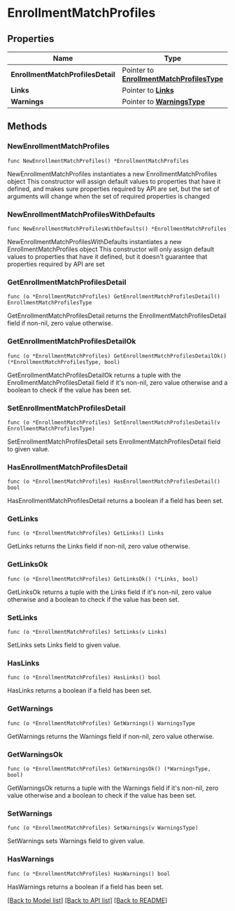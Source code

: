 # EnrollmentMatchProfiles

## Properties

Name | Type | Description | Notes
------------ | ------------- | ------------- | -------------
**EnrollmentMatchProfilesDetail** | Pointer to [**EnrollmentMatchProfilesType**](EnrollmentMatchProfilesType.md) |  | [optional] 
**Links** | Pointer to [**Links**](Links.md) |  | [optional] 
**Warnings** | Pointer to [**WarningsType**](WarningsType.md) |  | [optional] 

## Methods

### NewEnrollmentMatchProfiles

`func NewEnrollmentMatchProfiles() *EnrollmentMatchProfiles`

NewEnrollmentMatchProfiles instantiates a new EnrollmentMatchProfiles object
This constructor will assign default values to properties that have it defined,
and makes sure properties required by API are set, but the set of arguments
will change when the set of required properties is changed

### NewEnrollmentMatchProfilesWithDefaults

`func NewEnrollmentMatchProfilesWithDefaults() *EnrollmentMatchProfiles`

NewEnrollmentMatchProfilesWithDefaults instantiates a new EnrollmentMatchProfiles object
This constructor will only assign default values to properties that have it defined,
but it doesn't guarantee that properties required by API are set

### GetEnrollmentMatchProfilesDetail

`func (o *EnrollmentMatchProfiles) GetEnrollmentMatchProfilesDetail() EnrollmentMatchProfilesType`

GetEnrollmentMatchProfilesDetail returns the EnrollmentMatchProfilesDetail field if non-nil, zero value otherwise.

### GetEnrollmentMatchProfilesDetailOk

`func (o *EnrollmentMatchProfiles) GetEnrollmentMatchProfilesDetailOk() (*EnrollmentMatchProfilesType, bool)`

GetEnrollmentMatchProfilesDetailOk returns a tuple with the EnrollmentMatchProfilesDetail field if it's non-nil, zero value otherwise
and a boolean to check if the value has been set.

### SetEnrollmentMatchProfilesDetail

`func (o *EnrollmentMatchProfiles) SetEnrollmentMatchProfilesDetail(v EnrollmentMatchProfilesType)`

SetEnrollmentMatchProfilesDetail sets EnrollmentMatchProfilesDetail field to given value.

### HasEnrollmentMatchProfilesDetail

`func (o *EnrollmentMatchProfiles) HasEnrollmentMatchProfilesDetail() bool`

HasEnrollmentMatchProfilesDetail returns a boolean if a field has been set.

### GetLinks

`func (o *EnrollmentMatchProfiles) GetLinks() Links`

GetLinks returns the Links field if non-nil, zero value otherwise.

### GetLinksOk

`func (o *EnrollmentMatchProfiles) GetLinksOk() (*Links, bool)`

GetLinksOk returns a tuple with the Links field if it's non-nil, zero value otherwise
and a boolean to check if the value has been set.

### SetLinks

`func (o *EnrollmentMatchProfiles) SetLinks(v Links)`

SetLinks sets Links field to given value.

### HasLinks

`func (o *EnrollmentMatchProfiles) HasLinks() bool`

HasLinks returns a boolean if a field has been set.

### GetWarnings

`func (o *EnrollmentMatchProfiles) GetWarnings() WarningsType`

GetWarnings returns the Warnings field if non-nil, zero value otherwise.

### GetWarningsOk

`func (o *EnrollmentMatchProfiles) GetWarningsOk() (*WarningsType, bool)`

GetWarningsOk returns a tuple with the Warnings field if it's non-nil, zero value otherwise
and a boolean to check if the value has been set.

### SetWarnings

`func (o *EnrollmentMatchProfiles) SetWarnings(v WarningsType)`

SetWarnings sets Warnings field to given value.

### HasWarnings

`func (o *EnrollmentMatchProfiles) HasWarnings() bool`

HasWarnings returns a boolean if a field has been set.


[[Back to Model list]](../README.md#documentation-for-models) [[Back to API list]](../README.md#documentation-for-api-endpoints) [[Back to README]](../README.md)


